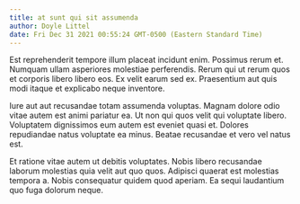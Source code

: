 ```yaml
---
title: at sunt qui sit assumenda
author: Doyle Littel
date: Fri Dec 31 2021 00:55:24 GMT-0500 (Eastern Standard Time)
---
```

Est reprehenderit tempore illum placeat incidunt enim. Possimus rerum et. Numquam ullam asperiores molestiae perferendis. Rerum qui ut rerum quos et corporis libero libero eos. Ex velit earum sed ex. Praesentium aut quis modi itaque et explicabo neque inventore.

 Iure aut aut recusandae totam assumenda voluptas. Magnam dolore odio vitae autem est animi pariatur ea. Ut non qui quos velit qui voluptate libero. Voluptatem dignissimos eum autem est eveniet quasi et. Dolores repudiandae natus voluptate ea minus. Beatae recusandae et vero vel natus est.

 Et ratione vitae autem ut debitis voluptates. Nobis libero recusandae laborum molestias quia velit aut quo quos. Adipisci quaerat est molestias tempora a. Nobis consequatur quidem quod aperiam. Ea sequi laudantium quo fuga dolorum neque.
